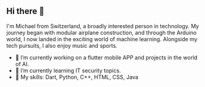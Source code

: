 ## Hi there 👋
I'm Michael from Switzerland, a broadly interested person in technology.
My journey began with modular airplane construction, and through the Arduino world,
I now landed in the exciting world of machine learning.
Alongside my tech pursuits, I also enjoy music and sports.

- 🔭 I’m currently working on a flutter mobile APP and projects in the world of AI.
- 🌱 I’m currently learning IT security topics.
- 🚀 My skills: Dart, Python, C++, HTML, CSS, Java
